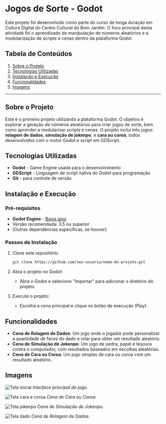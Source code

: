 # Jogos de Sorte - Godot

Este projeto foi desenvolvido como parte do curso de longa duração em Cultura Digital do Centro Cultural do Bom Jardim. O foco principal desta atividade foi o aprendizado de manipulação de números aleatórios e a modularização de scripts e cenas dentro da plataforma Godot.

## Tabela de Conteúdos
1. [Sobre o Projeto](#sobre-o-projeto)
2. [Tecnologias Utilizadas](#tecnologias-utilizadas)
3. [Instalação e Execução](#instalação-e-execução)
4. [Funcionalidades](#funcionalidades)
5. [Imagens](#imagens)

---

## Sobre o Projeto

Este é o primeiro projeto utilizando a plataforma Godot. O objetivo é explorar a geração de números aleatórios para criar jogos de sorte, bem como aprender a modularizar scripts e cenas. O projeto inclui três jogos: **rolagem de dados**, **simulação de jokenpo**, e **cara ou coroa**, todos desenvolvidos com o motor Godot e script em GDScript.

## Tecnologias Utilizadas

- **Godot** - Game Engine usada para o desenvolvimento
- **GDScript** - Linguagem de script nativa do Godot para programação
- **Git** - para controle de versão  

## Instalação e Execução

### Pré-requisitos

- **Godot Engine** - [Baixe aqui](https://godotengine.org/download)
- Versão recomendada: 3.5 ou superior
- [Outras dependências específicas, se houver]

### Passos de Instalação

1. Clone este repositório:
    ```bash
    git clone https://github.com/seu-usuario/nome-do-projeto.git
    ```

2. Abra o projeto no Godot:
    - Abra o Godot e selecione "Importar" para adicionar o diretório do projeto.

3. Execute o projeto:
    - Escolha a cena principal e clique no botão de execução (Play).

## Funcionalidades

- **Cena de Rolagem de Dados**: Um jogo onde o jogador pode personalizar a quantidade de faces do dado e rolar para obter um resultado aleatório.
- **Cena de Simulação de Jokenpo**: Um jogo de pedra, papel e tesoura contra o computador, com resultados baseados em escolhas aleatórias.
- **Cena de Cara ou Coroa**: Um jogo simples de cara ou coroa com um resultado aleatório.

## Imagens

![Tela inicial](imgs_github/menu.PNG)
*Interface principal do jogo.*

![Tela cara e coroa](imgs_github/coroa.PNG)
*Cena de Cara ou Coroa.*

![Tela jokenpo](imgs_github/jokenpo.PNG)
*Cena de Simulação de Jokenpo.*

![Tela dado](imgs_github/dado.PNG)
*Cena de Rolagem de Dados.*
